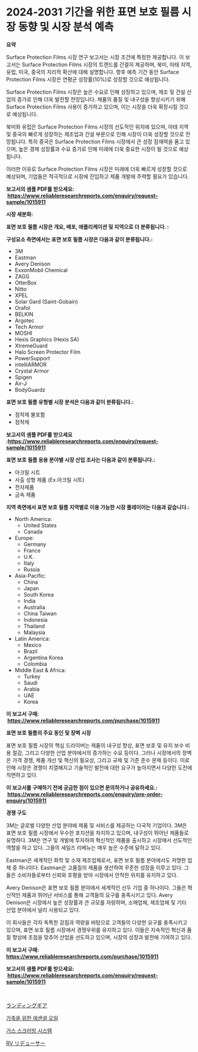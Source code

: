 <p><h1>2024-2031 기간을 위한 표면 보호 필름 시장 동향 및 시장 분석 예측</h1></p><p><strong>요약</strong></p>
<p><p>Surface Protection Films 시장 연구 보고서는 시장 조건에 특정한 제공합니다. 이 보고서는 Surface Protection Films 시장의 트렌드를 간결히 제공하며, 북미, 아태 지역, 유럽, 미국, 중국의 지리적 확산에 대해 설명합니다. 향후 예측 기간 동안 Surface Protection Films 시장은 연평균 성장률(10%)로 성장할 것으로 예상됩니다.</p><p>Surface Protection Films 시장은 높은 수요로 인해 성장하고 있으며, 제조 및 건설 산업의 증가로 인해 더욱 발전할 전망입니다. 제품의 품질 및 내구성을 향상시키기 위해 Surface Protection Films 사용이 증가하고 있으며, 이는 시장을 더욱 확장시킬 것으로 예상됩니다.</p><p>북미와 유럽은 Surface Protection Films 시장의 선도적인 위치에 있으며, 아태 지역 및 중국의 빠르게 성장하는 제조업과 건설 부문으로 인해 시장이 더욱 성장할 것으로 전망됩니다. 특히 중국은 Surface Protection Films 시장에서 큰 성장 잠재력을 품고 있으며, 높은 경제 성장률과 수요 증가로 인해 미래에 더욱 중요한 시장이 될 것으로 예상됩니다.</p><p>이러한 이유로 Surface Protection Films 시장은 미래에 더욱 빠르게 성장할 것으로 예상되며, 기업들은 적극적으로 시장에 진입하고 제품 개발에 주력할 필요가 있습니다.</p></p>
<p><strong>보고서의 샘플 PDF를 받으세요: &nbsp;<a href="https://www.reliableresearchreports.com/enquiry/request-sample/1015911">https://www.reliableresearchreports.com/enquiry/request-sample/1015911</a></strong></p>
<p><strong>시장 세분화:</strong></p>
<p><strong> 표면 보호 필름 시장은 개요, 배포, 애플리케이션 및 지역으로 더 분류됩니다. :</strong></p>
<p><strong>구성요소 측면에서는 표면 보호 필름 시장은 다음과 같이 분류됩니다.:</strong></p>
<p><ul><li>3M</li><li>Eastman</li><li>Avery Denison</li><li>ExxonMobil Chemical</li><li>ZAGG</li><li>OtterBox</li><li>Nitto</li><li>XPEL</li><li>Solar Gard (Saint-Gobain)</li><li>Orafol</li><li>BELKIN</li><li>Argotec</li><li>Tech Armor</li><li>MOSHI</li><li>Hexis Graphics (Hexis SA)</li><li>XtremeGuard</li><li>Halo Screen Protector Film</li><li>PowerSupport</li><li>intelliARMOR</li><li>Crystal Armor</li><li>Spigen</li><li>Air-J</li><li>BodyGuardz</li></ul></p>
<p><strong> 표면 보호 필름 유형별 시장 분석은 다음과 같이 분류됩니다.:</strong></p>
<p><ul><li>점착제 불포함</li><li>점착제</li></ul></p>
<p><strong>보고서의 샘플 PDF를 받으세요 :<a href="https://www.reliableresearchreports.com/enquiry/request-sample/1015911">https://www.reliableresearchreports.com/enquiry/request-sample/1015911</a></strong></p>
<p><strong> 표면 보호 필름 응용 분야별 시장 산업 조사는 다음과 같이 분류됩니다.:</strong></p>
<p><ul><li>아크릴 시트</li><li>사출 성형 제품 (Ex.아크릴 시트)</li><li>전자제품</li><li>금속 제품</li></ul></p>
<p><strong>지역 측면에서 표면 보호 필름 지역별로 이용 가능한 시장 플레이어는 다음과 같습니다.:</strong></p>
<p><ul>
    <li>
        North America:
        <ul>
            <li>United States</li>
            <li>Canada</li>
        </ul>
    </li>
    <li>
        Europe:
        <ul>
            <li>Germany</li>
            <li>France</li>
            <li>U.K.</li>
            <li>Italy</li>
            <li>Russia</li>
        </ul>
    </li>
    <li>
        Asia-Pacific:
        <ul>
            <li>China</li>
            <li>Japan</li>
            <li>South Korea</li>
            <li>India</li>
            <li>Australia</li>
            <li>China Taiwan</li>
            <li>Indonesia</li>
            <li>Thailand</li>
            <li>Malaysia</li>
        </ul>
    </li>
    <li>
        Latin America:
        <ul>
            <li>Mexico</li>
            <li>Brazil</li>
            <li>Argentina Korea</li>
            <li>Colombia</li>
        </ul>
    </li>
    <li>
        Middle East & Africa:
        <ul>
            <li>Turkey</li>
            <li>Saudi</li>
            <li>Arabia</li>
            <li>UAE</li>
            <li>Korea</li>
        </ul>
    </li>
    </ul></p>
<p><strong>이 보고서 구매: &nbsp;<a href="https://www.reliableresearchreports.com/purchase/1015911">https://www.reliableresearchreports.com/purchase/1015911</a></strong></p>
<p><strong>표면 보호 필름의 주요 동인 및 장벽 시장</strong></p>
<p><p>표면 보호 필름 시장의 핵심 드라이버는 제품의 내구성 향상, 표면 보호 및 유지 보수 비용 절감, 그리고 다양한 산업 분야에서의 증가하는 수요 등이다. 그러나 시장에서의 장벽은 가격 경쟁, 제품 개선 및 혁신의 필요성, 그리고 규제 및 기준 준수 문제 등이다. 이로 인해 시장은 경쟁이 치열해지고 기술적인 발전에 대한 요구가 높아지면서 다양한 도전에 직면하고 있다.</p></p>
<p><strong>이 보고서를 구매하기 전에 궁금한 점이 있으면 문의하거나 공유하세요.: &nbsp;<a href="https://www.reliableresearchreports.com/enquiry/pre-order-enquiry/1015911">https://www.reliableresearchreports.com/enquiry/pre-order-enquiry/1015911</a></strong></p>
<p><strong>경쟁 구도</strong></p>
<p><p>3M는 글로벌 다양한 산업 분야에 제품 및 서비스를 제공하는 다국적 기업이다. 3M은 표면 보호 필름 시장에서 우수한 포지션을 차지하고 있으며, 내구성이 뛰어난 제품들로 유명하다. 3M은 연구 및 개발에 투자하여 혁신적인 제품을 출시하고 시장에서 선도적인 역할을 하고 있다. 그들의 세일즈 리베뉴는 매우 높은 수준에 달하고 있다.</p><p>Eastman은 세계적인 화학 및 소재 제조업체로서, 표면 보호 필름 분야에서도 저명한 업체 중 하나이다. Eastman은 고품질의 제품을 생산하여 꾸준한 성장을 이루고 있다. 그들은 소비자들로부터 신뢰와 호평을 받아 시장에서 안착한 위치를 유지하고 있다.</p><p>Avery Denison은 표면 보호 필름 분야에서 세계적인 선두 기업 중 하나이다. 그들은 혁신적인 제품과 뛰어난 서비스를 통해 고객들의 요구를 충족시키고 있다. Avery Denison은 시장에서 높은 성장률과 큰 규모를 자랑하며, 소매업체, 제조업체 및 기타 산업 분야에서 널리 사용되고 있다.</p><p>이 회사들은 각자 독특한 강점과 역량을 바탕으로 고객들의 다양한 요구를 충족시키고 있으며, 표면 보호 필름 시장에서 경쟁우위를 유지하고 있다. 이들은 지속적인 혁신과 품질 향상에 초점을 맞추어 산업을 선도하고 있으며, 시장의 성장과 발전에 기여하고 있다.</p></p>
<p><strong>이 보고서 구매: &nbsp; <a href="https://www.reliableresearchreports.com/purchase/1015911">https://www.reliableresearchreports.com/purchase/1015911</a></strong></p>
<p><strong>보고서의 샘플 PDF를 받으세요: &nbsp;<a href="https://www.reliableresearchreports.com/enquiry/request-sample/1015911">https://www.reliableresearchreports.com/enquiry/request-sample/1015911</a></strong><strong></strong></p>
<p>&nbsp;</p>
<p><p><a href="https://medium.com/@murraycod1929/%E3%83%A9%E3%83%B3%E3%83%87%E3%82%A3%E3%83%B3%E3%82%B0%E3%82%AE%E3%82%A2%E5%B8%82%E5%A0%B4-%E7%A8%AE%E9%A1%9E-%E5%BF%9C%E7%94%A8-%E5%9C%B0%E7%90%86%E3%81%AB%E3%82%88%E3%82%8B%E5%8C%85%E6%8B%AC%E7%9A%84%E8%A9%95%E4%BE%A1-720c0702a985">ランディングギア</a></p><p><a href="https://medium.com/@costelcaramitru2022/%EA%B0%80%EC%B6%95%EC%9A%A9-%EC%97%90%EC%84%BC%EC%85%9C-%EC%98%A4%EC%9D%BC-%EC%8B%9C%EC%9E%A5-%EC%A0%90%EC%9C%A0%EC%9C%A8-%EB%B3%80%ED%99%94-%EB%B0%8F-%EC%8B%9C%EC%9E%A5-%EC%84%B1%EC%9E%A5-%EC%B6%94%EC%84%B8-2024-2031-538cadfe1406">가축을 위한 에센셜 오일</a></p><p><a href="https://medium.com/@duculucescu2022/%EA%B0%80%EC%8A%A4-%EC%8A%A4%ED%81%AC%EB%9F%AC%EB%B9%99-%EC%8B%9C%EC%8A%A4%ED%85%9C-%EC%8B%9C%EC%9E%A5-%EB%B6%84%EC%84%9D-%EA%B8%80%EB%A1%9C%EB%B2%8C-%EC%82%B0%EC%97%85-%EC%A0%84%EB%A7%9D-%EB%B0%8F-%EC%98%88%EC%B8%A1-2024%EB%85%84%EB%B6%80%ED%84%B0-2031%EB%85%84-c0cfd989939c">가스 스크러빙 시스템</a></p><p><a href="https://medium.com/@alletty768546/rv%E3%83%AA%E3%83%87%E3%83%A5%E3%83%BC%E3%82%B5%E3%83%BC%E3%83%9E%E3%83%BC%E3%82%B1%E3%83%83%E3%83%88-2031%E5%B9%B4%E3%81%BE%E3%81%A7%E3%81%AE%E3%83%88%E3%83%AC%E3%83%B3%E3%83%89-%E4%BA%88%E6%B8%AC-%E7%AB%B6%E4%BA%89%E5%88%86%E6%9E%90-1c57ffd7f8f0">RV リデューサー</a></p></p>